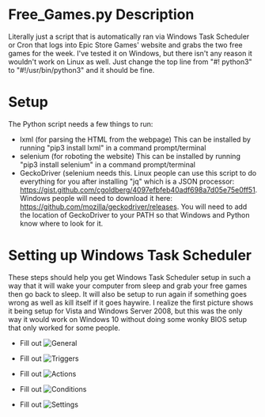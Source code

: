 # Free_Games.py Description
Literally just a script that is automatically ran via Windows Task Scheduler or Cron that logs into Epic Store Games' website and grabs the two free games for the week. I've tested it on Windows, but there isn't any reason it wouldn't work on Linux as well. Just change the top line from "#! python3" to "#!/usr/bin/python3" and it should be fine.


# Setup
The Python script needs a few things to run:
  - lxml (for parsing the HTML from the webpage) This can be installed by running "pip3 install lxml" in a command prompt/terminal
  - selenium (for roboting the website) This can be installed by running "pip3 install selenium" in a command prompt/terminal
  - GeckoDriver (selenium needs this. Linux people can use this script to do everything for you after installing "jq" which is a JSON processor: https://gist.github.com/cgoldberg/4097efbfeb40adf698a7d05e75e0ff51.  Windows people will need to download it here: https://github.com/mozilla/geckodriver/releases.  You will need to add the location of GeckoDriver to your PATH so that Windows and Python know where to look for it.
  
  
  # Setting up Windows Task Scheduler
  These steps should help you get Windows Task Scheduler setup in such a way that it will wake your computer from sleep and grab your free games then go back to sleep. It will also be setup to run again if something goes wrong as well as kill itself if it goes haywire. I realize the first picture shows it being setup for Vista and Windows Server 2008, but this was the only way it would work on Windows 10 without doing some wonky BIOS setup that only worked for some people.
  - Fill out ![General](https://github.com/MasonStooksbury/Free-Games/blob/master/General.png)
  
  - Fill out ![Triggers](https://github.com/MasonStooksbury/Free-Games/blob/master/Triggers.png)
  
  - Fill out ![Actions](https://github.com/MasonStooksbury/Free-Games/blob/master/Actions.png)
  
  - Fill out ![Conditions](https://github.com/MasonStooksbury/Free-Games/blob/master/Conditions.png)
  
  - Fill out ![Settings](https://github.com/MasonStooksbury/Free-Games/blob/master/Settings.png)

